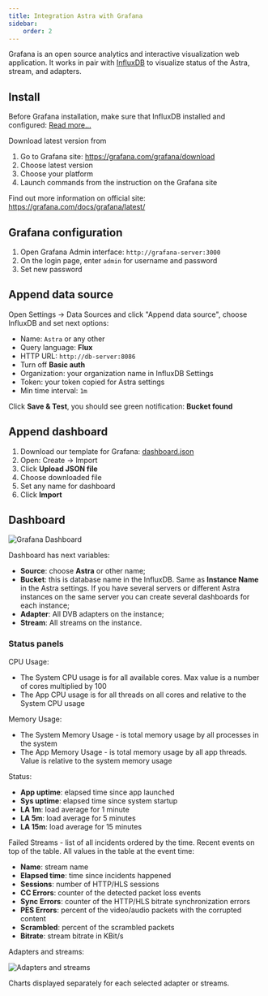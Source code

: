 ```yaml
---
title: Integration Astra with Grafana
sidebar:
    order: 2
---
```


Grafana is an open source analytics and interactive visualization web application.
It works in pair with [InfluxDB](/en/astra/monitoring/influxdb) to visualize status of the Astra, stream, and adapters.

## Install

Before Grafana installation, make sure that InfluxDB installed and configured: [Read more...](/en/astra/monitoring/influxdb)

Download latest version from

1. Go to Grafana site: https://grafana.com/grafana/download
2. Choose latest version
3. Choose your platform
4. Launch commands from the instruction on the Grafana site

Find out more information on official site: https://grafana.com/docs/grafana/latest/

## Grafana configuration

1. Open Grafana Admin interface: `http://grafana-server:3000`
2. On the login page, enter `admin` for username and password
3. Set new password

## Append data source

Open Settings → Data Sources and click "Append data source", choose InfluxDB and set next options:

- Name: `Astra` or any other
- Query language: **Flux**
- HTTP URL: `http://db-server:8086`
- Turn off **Basic auth**
- Organization: your organization name in InfluxDB Settings
- Token: your token copied for Astra settings
- Min time interval: `1m`

Click **Save & Test**, you should see green notification: **Bucket found**

## Append dashboard

1. Download our template for Grafana: [dashboard.json](https://cdn.cesbo.com/astra/grafana/dashboard.json)
2. Open: Create → Import
3. Click **Upload JSON file**
4. Choose downloaded file
5. Set any name for dashboard
6. Click **Import**

## Dashboard

![Grafana Dashboard](https://cdn.cesbo.com/help/astra/monitoring/export/grafana/dashboard.png)

Dashboard has next variables:

- **Source**: choose **Astra** or other name;
- **Bucket**: this is database name in the InfluxDB. Same as **Instance Name** in the Astra settings.
If you have several servers or different Astra instances on the same server you can create several
dashboards for each instance;
- **Adapter**: All DVB adapters on the instance;
- **Stream**: All streams on the instance.

### Status panels

CPU Usage:
- The System CPU usage is for all available cores. Max value is a number of cores multiplied by 100
- The App CPU usage is for all threads on all cores and relative to the System CPU usage

Memory Usage:

- The System Memory Usage - is total memory usage by all processes in the system
- The App Memory Usage - is total memory usage by all app threads. Value is relative to the system memory usage

Status:

- **App uptime**: elapsed time since app launched
- **Sys uptime**: elapsed time since system startup
- **LA 1m**: load average for 1 minute
- **LA 5m**: load average for 5 minutes
- **LA 15m**: load average for 15 minutes

Failed Streams - list of all incidents ordered by the time. Recent events on top of the table. All values in the table at the event time:

- **Name**: stream name
- **Elapsed time**: time since incidents happened
- **Sessions**: number of HTTP/HLS sessions
- **CC Errors**: counter of the detected packet loss events
- **Sync Errors**: counter of the HTTP/HLS bitrate synchronization errors
- **PES Errors**: percent of the video/audio packets with the corrupted content
- **Scrambled**: percent of the scrambled packets
- **Bitrate**: stream bitrate in KBit/s

Adapters and streams:

![Adapters and streams](https://cdn.cesbo.com/help/astra/monitoring/export/grafana/adapters-and-streams.png)

Charts displayed separately for each selected adapter or streams.

